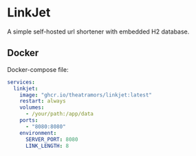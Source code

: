 # LinkJet

A simple self-hosted url shortener with embedded H2 database.

## Docker

Docker-compose file:

```yaml
services:
  linkjet:
    image: "ghcr.io/theatramors/linkjet:latest"
    restart: always
    volumes:
      - /your/path:/app/data
    ports:
      - "8080:8080"
    environment:
      SERVER_PORT: 8080
      LINK_LENGTH: 8
```
